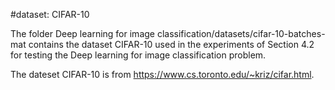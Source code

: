 #dataset: CIFAR-10

The folder Deep learning for image classification/datasets/cifar-10-batches-mat contains  the dataset CIFAR-10 used in the experiments of Section 4.2 for testing the Deep learning for image classification problem. 

The dateset CIFAR-10 is from https://www.cs.toronto.edu/~kriz/cifar.html.
